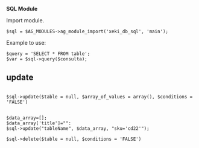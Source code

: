 **SQL Module**

Import module.
```
$sql = $AG_MODULES->ag_module_import('xeki_db_sql', 'main');
```

Example to use:

```
$query = 'SELECT * FROM table';
$var = $sql->query($consulta);
```

## update

```

$sql->update($table = null, $array_of_values = array(), $conditions = 'FALSE')

```


```

$data_array=[];
$data_array['title']="":
$sql->update("tableName", $data_array, "sku='cd22'");

$sql->delete($table = null, $conditions = 'FALSE')

```
